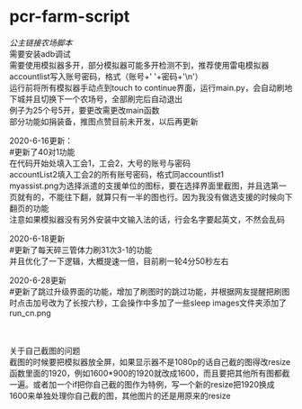 # pcr-farm-script
*公主链接农场脚本*<br>
  需要安装adb调试<br>
  需要使用模拟器多开，部分模拟器可能多开检测不到，推荐使用雷电模拟器<br>
  accountlist写入账号密码，格式（账号+' '+密码+'\n'）<br>
  运行前将所有模拟器手动点到touch to continue界面，运行main.py，会自动刷地下城并且切换下一个农场号，全部刷完后自动退出<br>
  例子为25个号5开，要更改需更改main函数<br>
  部分功能如捐装备，推图点赞目前未开发，以后再更新<br>

2020-6-16更新：<br>
  #更新了40对1功能<br>
    在代码开始处填入工会1，工会2，大号的账号与密码<br>
    accountList2填入工会2的所有账号密码，格式同accountlist1<br>
    myassist.png为选择派遣的支援单位的图标，要在选择界面里截图，并且选第一页就有的，不能往下翻，就算只有一半的图也行。因为我没有做选支援的时候向下翻页的功能<br>
    注意如果模拟器没有另外安装中文输入法的话，行会名字要起英文，不然会乱码<br>

2020-6-18更新<br>
  #更新了每天碎三管体力刷31次3-1的功能<br>
      并且优化了一下逻辑，大概提速一倍，目前刷一轮4分50秒左右<br>

2020-6-28更新<br>
  #更新了跳过升级界面的功能，增加了刷图时的跳过功能，并根据网友提醒把刷图时点击加号改为了长按六秒，工会操作中多加了一些sleep
  images文件夹添加了run_cn.png
  
<br><br>关于自己截图的问题<br>
截图的时候要把模拟器放全屏，如果显示器不是1080p的话自己截的图得改resize函数里面的1920，例如1600*900的1920就改成1600，而且要把其他所有图都截一遍。或者加一个if把你自己截的图作为特例，写一个新的resize把1920换成1600来单独处理你自己截的图，其他图片的还是用原来的resize<br>
